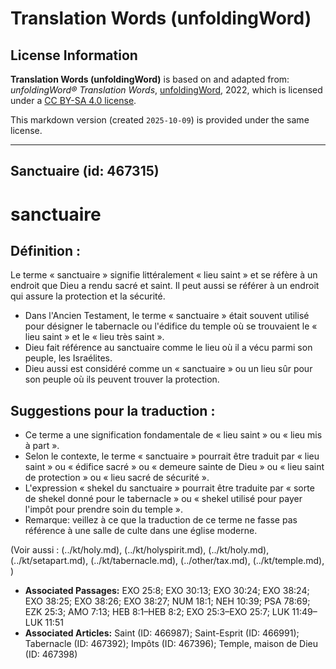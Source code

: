 # Translation Words (unfoldingWord)

## License Information

**Translation Words (unfoldingWord)** is based on and adapted from: _unfoldingWord® Translation Words_, [unfoldingWord](https://unfoldingword.org/utw), 2022, which is licensed under a [CC BY-SA 4.0 license](https://creativecommons.org/licenses/by-sa/4.0/legalcode.en).

This markdown version (created `2025-10-09`) is provided under the same license.



--------------------------------

## Sanctuaire (id: 467315)

sanctuaire
==========

Définition :
------------

Le terme « sanctuaire » signifie littéralement « lieu saint » et se réfère à un endroit que Dieu a rendu sacré et saint. Il peut aussi se référer à un endroit qui assure la protection et la sécurité.

* Dans l'Ancien Testament, le terme « sanctuaire » était souvent utilisé pour désigner le tabernacle ou l'édifice du temple où se trouvaient le « lieu saint » et le « lieu très saint ».
* Dieu fait référence au sanctuaire comme le lieu où il a vécu parmi son peuple, les Israélites.
* Dieu aussi est considéré comme un « sanctuaire » ou un lieu sûr pour son peuple où ils peuvent trouver la protection.

Suggestions pour la traduction :
--------------------------------

* Ce terme a une signification fondamentale de « lieu saint » ou « lieu mis à part ».
* Selon le contexte, le terme « sanctuaire » pourrait être traduit par « lieu saint » ou « édifice sacré » ou « demeure sainte de Dieu » ou « lieu saint de protection » ou « lieu sacré de sécurité ».
* L'expression « shekel du sanctuaire » pourrait être traduite par « sorte de shekel donné pour le tabernacle » ou « shekel utilisé pour payer l'impôt pour prendre soin du temple ».
* Remarque: veillez à ce que la traduction de ce terme ne fasse pas référence à une salle de culte dans une église moderne.

(Voir aussi : (../kt/holy.md), (../kt/holyspirit.md), (../kt/holy.md), (../kt/setapart.md), (../kt/tabernacle.md), (../other/tax.md), (../kt/temple.md), )

* **Associated Passages:** EXO 25:8; EXO 30:13; EXO 30:24; EXO 38:24; EXO 38:25; EXO 38:26; EXO 38:27; NUM 18:1; NEH 10:39; PSA 78:69; EZK 25:3; AMO 7:13; HEB 8:1–HEB 8:2; EXO 25:3–EXO 25:7; LUK 11:49–LUK 11:51
* **Associated Articles:** Saint (ID: 466987); Saint-Esprit (ID: 466991); Tabernacle (ID: 467392); Impôts (ID: 467396); Temple, maison de Dieu (ID: 467398)

